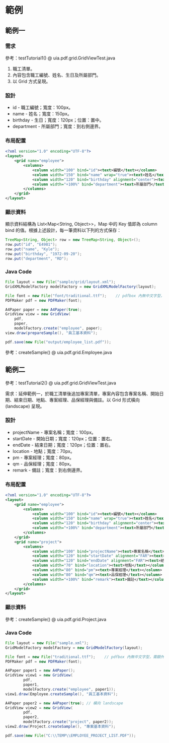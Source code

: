 # 範例
## 範例一

### 需求
參考：testTutorial1() @ uia.pdf.grid.GridViewTest.java
1. 職工清單。
2. 內容包含職工編號、姓名、生日及所屬部門。
3. 以 Grid 方式呈現。


### 設計

* id - 職工編號；寬度：100px。
* name - 姓名；寬度：150px。
* birthday - 生日；寬度：120px；位置：置中。
* department - 所屬部門；寬度：到右側邊界。

### 布局配置

``` xml
<?xml version="1.0" encoding="UTF-8"?>
<layout>
	<grid name="employee">
		<columns>
			<column width="100" bind="id"><text>編號</text></column>
			<column width="150" bind="name" wrap="true"><text>姓名</text></column>
			<column width="120" bind="birthday" alignment="center"><text>生日</text></column>
			<column width="+100%" bind="department"><text>所屬部門</text></column>
		</columns>
	</grid>
</layout>
```
### 顯示資料

顯示資料結構為 List&lt;Map&lt;String, Object>>，Map 中的 Key 值即為 column bind 的值。根據上述設計，每一筆資料以下列的方式保存：
``` java
TreeMap<String, Object> row = new TreeMap<String, Object>();
row.put("id", "E4981");
row.put("name", "Kyle");
row.put("birthday", "1972-09-20");
row.put("department", "RD");
```
### Java Code

``` java
File layout = new File("sample/grid/layout.xml");
GridXMLModelFactory modelFactory = new GridXMLModelFactory(layout);

File font = new File("font/traditional.ttf");    // pdfbox 內無中文字型，需額外載入。
PDFMaker pdf = new PDFMaker(font);

A4Paper paper = new A4Paper(true);
GridView view = new GridView(
    pdf,
    paper,
    modelFactory.create("employee", paper);
view.draw(prepareSample(), "員工基本資料");

pdf.save(new File("output/employee_list.pdf"));
```

參考：createSample() @ uia.pdf.grid.Employee.java

## 範例二

參考：testTutorial2() @ uia.pdf.grid.GridViewTest.java

需求：延伸範例一，於職工清單後追加專案清單，專案內容包含專案名稱、開始日期、結束日期、地點、專案經理、品保經理與備註。以 Grid 形式橫向 (landscape) 呈現。

### 設計

* projectName - 專案名稱；寬度：100px。
* startDate - 開始日期；寬度：120px；位置：置右。
* endDate - 結束日期；寬度：120px；位置：置右。
* location - 地點；寬度：70px。
* pm - 專案經理；寬度：80px。
* qm - 品保經理；寬度：80px。
* remark - 備註；寬度：到右側邊界。

### 布局配置

``` xml
<?xml version="1.0" encoding="UTF-8"?>
<layout>
	<grid name="employee">
		<columns>
			<column width="100" bind="id"><text>編號</text></column>
			<column width="150" bind="name" wrap="true"><text>姓名</text></column>
			<column width="120" bind="birthday" alignment="center"><text>生日</text></column>
			<column width="+100%" bind="department"><text>所屬部門</text></column>
		</columns>
	</grid>
    <grid name="project">
		<columns>
			<column width="100" bind="projectName"><text>專案名稱</text></column>
			<column width="120" bind="startDate" alignment="FAR"><text>開始日期</text></column>
			<column width="120" bind="endDate" alignment="FAR"><text>結束日期</text></column>
			<column width="70" bind="location"><text>地點</text></column>
			<column width="80" bind="pm"><text>專案經理</text></column>
			<column width="80" bind="qm"><text>品保經理</text></column>
			<column width="+100%" bind="remark"><text>備註</text></column>
		</columns>
	</grid>
</layout>
```
### 顯示資料

參考：createSample() @ uia.pdf.grid.Project.java

### Java Code

``` java
File layout = new File("sample.xml");
GridModelFactory modelFactory = new GridModelFactory(layout);

File font = new File("traditional.ttf");    // pdfbox 內無中文字型，需額外載入。
PDFMaker pdf = new PDFMaker(font);

A4Paper paper1 = new A4Paper();
GridView view1 = new GridView(
        pdf,
        paper1,
        modelFactory.create("employee", paper1));
view1.draw(Employee.createSample(), "員工基本資料");

A4Paper paper2 = new A4Paper(true); // 橫向 landscape
GridView view2 = new GridView(
        pdf,
        paper2,
        modelFactory.create("project", paper2));
view2.draw(Project.createSample(), "專案基本資料");

pdf.save(new File("C:\\TEMP\\EMPLOYEE_PROJECT_LIST.PDF"));

```
